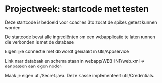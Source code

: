 # Projectweek: startcode met testen 

Deze startcode is bedoeld voor coaches 3tx zodat de spikes getest kunnen worden

De startcode bevat alle ingrediënten om een webapplicatie te laten runnen die verbonden is met de database

Eigenlijke connectie met db wordt gemaakt in Util/Appservice

Link naar databank en schema staan in webapp/WEB-INF/web.xml => aanpassen aan eigen noden



Maak je eigen util/Secret.java. Deze klasse implementeert util/Credentials. 
